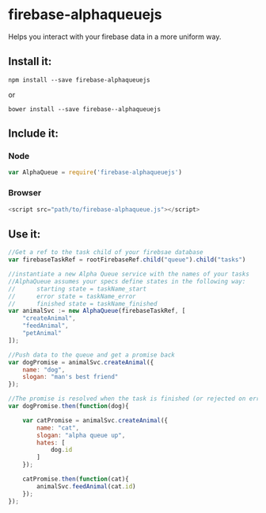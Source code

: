 # firebase-alphaqueuejs
Helps you interact with your firebase data in a more uniform way.

## Install it:

`npm install --save firebase-alphaqueuejs`

or

`bower install --save firebase--alphaqueuejs`

## Include it:

### Node
```js
var AlphaQueue = require('firebase-alphaqueuejs')
```

### Browser
```js
<script src="path/to/firebase-alphaqueue.js"></script>
```


## Use it:
```js
//Get a ref to the task child of your firebsae database
var firebaseTaskRef = rootFirebaseRef.child("queue").child("tasks")

//instantiate a new Alpha Queue service with the names of your tasks
//AlphaQueue assumes your specs define states in the following way:
//      starting state = taskName_start
//      error state = taskName_error
//      finished state = taskName_finished
var animalSvc := new AlphaQueue(firebaseTaskRef, [
    "createAnimal",
    "feedAnimal",
    "petAnimal"
]);

//Push data to the queue and get a promise back
var dogPromise = animalSvc.createAnimal({
    name: "dog",
    slogan: "man's best friend"
});

//The promise is resolved when the task is finished (or rejected on error)
var dogPromise.then(function(dog){

    var catPromise = animalSvc.createAnimal({
        name: "cat",
        slogan: "alpha queue up",
        hates: [
            dog.id
        ]
    });

    catPromise.then(function(cat){
        animalSvc.feedAnimal(cat.id)
    });
});

```